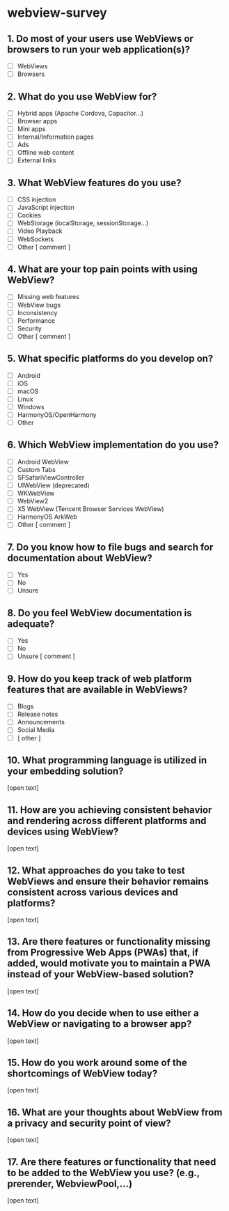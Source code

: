 # webview-survey

## 1. Do most of your users use WebViews or browsers to run your web application(s)?

- [ ] WebViews
- [ ] Browsers

## 2. What do you use WebView for?

- [ ] Hybrid apps (Apache Cordova, Capacitor…)
- [ ] Browser apps
- [ ] Mini apps
- [ ] Internal/Information pages
- [ ] Ads
- [ ] Offline web content
- [ ] External links

## 3. What WebView features do you use?

- [ ] CSS injection
- [ ] JavaScript injection
- [ ] Cookies
- [ ] WebStorage (localStorage, sessionStorage…)
- [ ] Video Playback
- [ ] WebSockets
- [ ] Other [ comment ]

## 4. What are your top pain points with using WebView?

- [ ] Missing web features
- [ ] WebView bugs
- [ ] Inconsistency
- [ ] Performance
- [ ] Security
- [ ] Other [ comment ]

## 5. What specific platforms do you develop on?

- [ ] Android
- [ ] iOS
- [ ] macOS
- [ ] Linux
- [ ] Windows
- [ ] HarmonyOS/OpenHarmony
- [ ] Other

## 6. Which WebView implementation do you use?

- [ ] Android WebView
- [ ] Custom Tabs
- [ ] SFSafariViewController
- [ ] UIWebView (deprecated)
- [ ] WKWebView
- [ ] WebView2
- [ ] X5 WebView (Tencent Browser Services WebView)
- [ ] HarmonyOS ArkWeb
- [ ] Other [ comment ]

## 7. Do you know how to file bugs and search for documentation about WebView?

- [ ] Yes
- [ ] No
- [ ] Unsure

## 8. Do you feel WebView documentation is adequate?

- [ ] Yes
- [ ] No
- [ ] Unsure [ comment ]

## 9. How do you keep track of web platform features that are available in WebViews?

- [ ] Blogs
- [ ] Release notes
- [ ] Announcements
- [ ] Social Media
- [ ] [ other ]

## 10. What programming language is utilized in your embedding solution?

[open text]

## 11. How are you achieving consistent behavior and rendering across different platforms and devices using WebView?

[open text]

## 12. What approaches do you take to test WebViews and ensure their behavior remains consistent across various devices and platforms?

[open text]

## 13. Are there features or functionality missing from Progressive Web Apps (PWAs) that, if added, would motivate you to maintain a PWA instead of your WebView-based solution?

[open text]

## 14. How do you decide when to use either a WebView or navigating to a browser app?

[open text]

## 15. How do you work around some of the shortcomings of WebView today?

[open text]

## 16. What are your thoughts about WebView from a privacy and security point of view?

[open text]

## 17. Are there features or functionality that need to be added to the WebView you use? (e.g., prerender, WebviewPool,...)

[open text]


